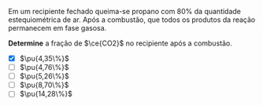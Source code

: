 Em um recipiente fechado queima-se propano com $80\%$ da quantidade estequiométrica de ar. Após a combustão, que todos os produtos da reação permanecem em fase gasosa.

**Determine** a fração de $\ce{CO2}$ no recipiente após a combustão.

- [x] $\pu{4,35\%}$
- [ ] $\pu{4,76\%}$ 
- [ ] $\pu{5,26\%}$ 
- [ ] $\pu{8,70\%}$ 
- [ ] $\pu{14,28\%}$  
